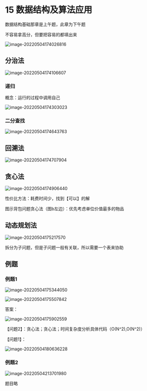 # 15 数据结构及算法应用

数据结构基础那章是上午题，此章为下午题

不容易拿高分，但要把容易的都填出来

![image-20220504174026816](http://cdn.huangxindi.com/img/image-20220504174026816.png)

## 分治法

![image-20220504174106607](http://cdn.huangxindi.com/img/image-20220504174106607.png)

### 递归

概念：运行的过程中调用自己

![image-20220504174303023](http://cdn.huangxindi.com/img/image-20220504174303023.png)

### 二分查找

![image-20220504174643763](http://cdn.huangxindi.com/img/image-20220504174643763.png)

## 回溯法

![image-20220504174707904](http://cdn.huangxindi.com/img/image-20220504174707904.png)

## 贪心法

![image-20220504174906440](http://cdn.huangxindi.com/img/image-20220504174906440.png)

性价比方法：耗费时间少，找到【可以】的解

图示背包问题贪心法（图b左边）：优先考虑单位价值最多的物品

## 动态规划法

![image-20220504175217570](http://cdn.huangxindi.com/img/image-20220504175217570.png)

拆分为子问题，但是子问题一般有关联，所以需要一个表来协助

## 例题

### 例题1

![image-20220504175344050](http://cdn.huangxindi.com/img/image-20220504175344050.png)

![image-20220504175507842](http://cdn.huangxindi.com/img/image-20220504175507842.png)

答案：

![image-20220504175902559](http://cdn.huangxindi.com/img/image-20220504175902559.png)

【问题2】：贪心法；贪心法；时间复杂度分析具体代码（O(N^2),O(N^2)）

【问题1】：

![image-20220504180636228](http://cdn.huangxindi.com/img/image-20220504180636228.png)

### 例题2

![image-20220504213701980](http://cdn.huangxindi.com/img/image-20220504213701980.png)

题目略

